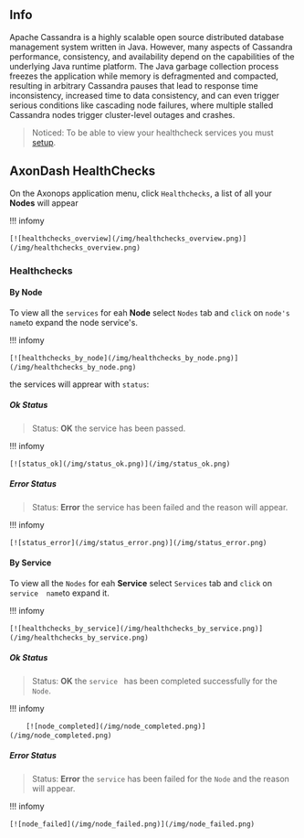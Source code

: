## Info

Apache Cassandra is a highly scalable open source distributed database management system written in Java.  However, many aspects of Cassandra performance, consistency, and availability depend on the capabilities of the underlying Java runtime platform. The Java garbage collection process freezes the application while memory is defragmented and compacted, resulting in arbitrary Cassandra pauses that lead to response time inconsistency, increased time to data consistency, and can even trigger serious conditions like cascading node failures, where multiple stalled Cassandra nodes trigger cluster-level outages and crashes. 


> Noticed:  To be able to view your healthcheck services you must  [setup][0].

## AxonDash HealthChecks

On the Axonops application menu, click `Healthchecks`, a list of all your **Nodes** will appear

 

[0]: /monitoring/healthchecs/configurations/




!!! infomy 

    [![healthchecks_overview](/img/healthchecks_overview.png)](/img/healthchecks_overview.png)

### Healthchecks

####  By Node

To view all the `services` for eah **Node** select `Nodes` tab and `click` on `node's name`to expand the node service's.

!!! infomy 

    [![healthchecks_by_node](/img/healthchecks_by_node.png)](/img/healthchecks_by_node.png)


the services will apprear with `status`:

##### Ok Status

> Status: **OK** the service has been passed.

!!! infomy 

    [![status_ok](/img/status_ok.png)](/img/status_ok.png)

##### Error Status

> Status: **Error** the service has been failed and the reason will appear.
        
!!! infomy 
        
    [![status_error](/img/status_error.png)](/img/status_error.png)

#### By Service

To view all the `Nodes` for eah **Service** select `Services` tab and `click` on `service  name`to expand it.

!!! infomy 

    [![healthchecks_by_service](/img/healthchecks_by_service.png)](/img/healthchecks_by_service.png)

##### Ok Status

 > Status: **OK** the `service ` has been completed successfully for the `Node`.
    
!!! infomy 
    
        [![node_completed](/img/node_completed.png)](/img/node_completed.png)
    
##### Error Status
    
> Status: **Error** the `service` has been failed for the `Node` and the reason will appear.
            
!!! infomy 
    
    [![node_failed](/img/node_failed.png)](/img/node_failed.png)